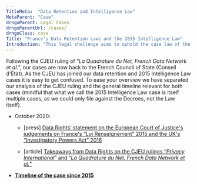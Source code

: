 ```yaml
---
TitleMeta:  "Data Retention and Intelligence Law"
MetaParent: "Case"
drngoParent: Legal Cases
drngoParentUrl: /cases/
drngoClass: case 
Title: "France’s Data Retention Laws and the 2015 Intelligence Law"
Introduction: "This legal challenge aims to uphold the case law of the Court of Justice of the EU on bulk data retention and real-time analysis in France."
---
```



Following the CJEU ruling of “<em>La Quadrature du Net, French Data Network et al.</em>”, our cases are now back to the French Council of State (Conseil d'État).  As the CJEU has joined our data retention and 2015 Intelligence Law cases it is easy to get confused. To ease your overview we have separated our analysis of the CJEU ruling and the general timeline relevant for both cases (mindful that what we call the 2015 Intelligence Law case is itself multiple cases, as we could only file against the Decrees, not the Law itself). 

 - October 2020:
 
     * [press] [Data Rights’ statement on the European Court of Justice's judgements on France's “Loi Renseignement” 2015 and the UK's “Investigatory Powers Act” 2016](/news/2020-10-06-eucj-mass-surveillance-data-retention/)

      * [article] [Takeaways from Data Rights on the CJEU rulings “<em>Privacy International</em>” and “<em>La Quadrature du Net, French Data Network et al.</em>”](2020-10-eucj-takeaways)


 - **[Timeline of the case since 2015](timeline)**
